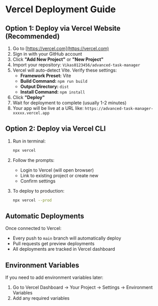 # Vercel Deployment Guide

## Option 1: Deploy via Vercel Website (Recommended)

1. Go to [https://vercel.com](https://vercel.com)
2. Sign in with your GitHub account
3. Click **"Add New Project"** or **"New Project"**
4. Import your repository: `Vikas0123456/advanced-task-manager`
5. Vercel will auto-detect Vite. Verify these settings:
   - **Framework Preset:** Vite
   - **Build Command:** `npm run build`
   - **Output Directory:** `dist`
   - **Install Command:** `npm install`
6. Click **"Deploy"**
7. Wait for deployment to complete (usually 1-2 minutes)
8. Your app will be live at a URL like: `https://advanced-task-manager-xxxxx.vercel.app`

## Option 2: Deploy via Vercel CLI

1. Run in terminal:
   ```bash
   npx vercel
   ```

2. Follow the prompts:
   - Login to Vercel (will open browser)
   - Link to existing project or create new
   - Confirm settings

3. To deploy to production:
   ```bash
   npx vercel --prod
   ```

## Automatic Deployments

Once connected to Vercel:
- Every push to `main` branch will automatically deploy
- Pull requests get preview deployments
- All deployments are tracked in Vercel dashboard

## Environment Variables

If you need to add environment variables later:
1. Go to Vercel Dashboard → Your Project → Settings → Environment Variables
2. Add any required variables

